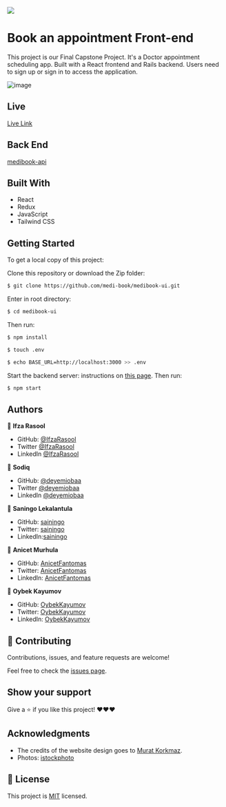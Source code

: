 ![](https://img.shields.io/badge/Microverse-blueviolet)

# Book an appointment Front-end

This project is our Final Capstone Project. It's a Doctor appointment scheduling app. Built with a React frontend and Rails backend. Users need to sign up or sign in to access the application.


![image](https://user-images.githubusercontent.com/55185309/188284939-b3f53fae-93bd-426a-a3e7-2d12eb84b923.png)

## Live

[Live Link](https://medibook-ui.vercel.app/login)

## Back End

[medibook-api](https://github.com/medi-book/medibook-api.git)

## Built With

- React
- Redux
- JavaScript
- Tailwind CSS

## Getting Started

To get a local copy of this project:

Clone this repository or download the Zip folder:

```bash
$ git clone https://github.com/medi-book/medibook-ui.git
```

Enter in root directory:

```bash
$ cd medibook-ui
```

Then run:

```bash
$ npm install
```

```bash
$ touch .env
```

```bash
$ echo BASE_URL=http://localhost:3000 >> .env
```

Start the backend server: instructions on [this page](https://github.com/medi-book/medibook-api#setup). Then run:

```bash
$ npm start
```

## Authors

👤 **Ifza Rasool**

- GitHub: [@IfzaRasool](https://github.com/IfzaRasool)
- Twitter [@IfzaRasool](https://twitter.com/Ifza15011319)
- LinkedIn [@IfzaRasool](https://www.linkedin.com/in/ifza-arain/)

👤 **Sodiq**

- GitHub: [@deyemiobaa](https://github.com/deyemiobaa)
- Twitter [@deyemiobaa](https://twitter.com/deyemiobaa)
- LinkedIn [@deyemiobaa](https://www.linkedin.com/in/sodiqa/)

👤 **Saningo Lekalantula**

- GitHub: [sainingo](https://github.com/sainingo)
- Twitter: [sainingo](https://twitter.com/saningoInn)
- LinkedIn:[sainingo](https://www.linkedin.com/in/sainingo/)

👤 **Anicet Murhula**

- GitHub: [AnicetFantomas](https://github.com/sainingo)
- Twitter: [AnicetFantomas](https://twitter.com/FantomasAnicet)
- LinkedIn: [AnicetFantomas](https://www.linkedin.com/in/anicet-murhula-13a1b0220/)

👤 **Oybek Kayumov**

- GitHub: [OybekKayumov](https://github.com/OybekKayumov)
- Twitter: [OybekKayumov](https://twitter.com/KayumovOybek)
- LinkedIn: [OybekKayumov](https://www.linkedin.com/in/oybek-kayumov/)

## 🤝 Contributing

Contributions, issues, and feature requests are welcome!

Feel free to check the [issues page](https://github.com/medi-book/medibook-ui/issues).

## Show your support

Give a ⭐️ if you like this project! ❤️❤️❤️

## Acknowledgments

- The credits of the website design goes to [Murat Korkmaz](https://www.behance.net/gallery/26425031/Vespa-Responsive-Redesign).
- Photos: [istockphoto](https://www.istockphoto.com/)

## 📝 License

This project is [MIT](https://github.com/medi-book/medibook-ui/blob/dev/LICENSE) licensed.
